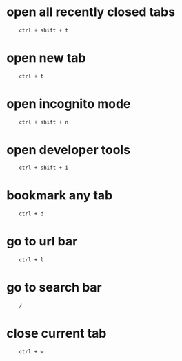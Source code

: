# open all recently closed tabs

```bash
    ctrl + shift + t
```

# open new tab

```bash
    ctrl + t
```

# open incognito mode

```bash
    ctrl + shift + n
```

# open developer tools

```bash
    ctrl + shift + i
```

# bookmark any tab

```bash
    ctrl + d
```

# go to url bar
```bash
    ctrl + l
```

# go to search bar
```bash
    /
```

# close current tab
```bash
    ctrl + w
```